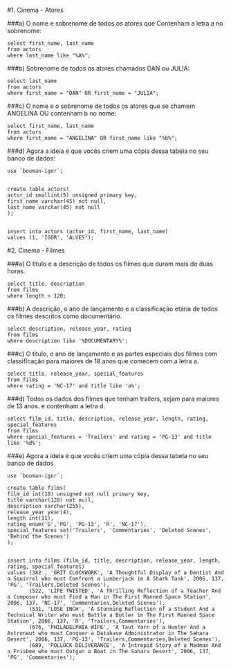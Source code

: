 #1. Cinema - Atores

###a) O nome e sobrenome de todos os atores que Contenham a letra a no sobrenome:
```
select first_name, last_name
from actors
where last_name like "%A%";
```

###b) Sobrenome de todos os atores chamados DAN ou JULIA:
```
select last_name
from actors
where first_name = "DAN" OR first_name = "JULIA";
```

###c) O nome e o sobrenome de todos os atores que se chamem ANGELINA OU contenham b no nome:
```
select first_name, last_name
from actors
where first_name = "ANGELINA" OR first_name like "%b%";
```

###d) Agora a ideia é que vocês criem uma cópia dessa tabela no seu banco de dados:
```
use `bouman-igor`;


create table actors(
actor_id smallint(5) unsigned primary key,
first_name varchar(45) not null,
last_name varchar(45) not null
);


insert into actors (actor_id, first_name, last_name)
values (1, 'IGOR', 'ALVES');
```


#2. Cinema - Filmes


###a) O título e a descrição de todos os filmes que duram mais de duas horas.
```		
select title, description
from films
where length > 120;
```

###b) A descrição, o ano de lançamento e a classificação etária de todos os filmes descritos como documentário.
```
select description, release_year, rating
from films
where description like '%DOCUMENTARY%';
```

###c) O título, o ano de lançamento e as partes especiais dos filmes com classificação para maiores de 18 anos que comecem com a letra a.
```
select title, release_year, special_features
from films
where rating = 'NC-17' and title like 'a%';
```

###d) Todos os dados dos filmes que tenham trailers, sejam para maiores de 13 anos. e contenham a letra d.
```
select film_id, title, description, release_year, length, rating, special_features
from films
where special_features = 'Trailers' and rating = 'PG-13' and title like '%d%';
```

###e) Agora a ideia é que vocês criem uma cópia dessa tabela no seu banco de dados
```
use `bouman-igor`;

create table films(
film_id int(10) unsigned not null primary key,
title varchar(128) not null,
description varchar(255),
release_year year(4),
length int(11), 
rating enum('G','PG', 'PG-13', 'R', 'NC-17'),
special_features set('Trailers', 'Commentaries', 'Deleted Scenes', 'Behind the Scenes')
);


insert into films (film_id, title, description, release_year, length, rating, special_features)
values (382	, 'GRIT CLOCKWORK', 'A Thoughtful Display of a Dentist And a Squirrel who must Confront a Lumberjack in A Shark Tank', 2006, 137, 'PG', 'Trailers,Deleted Scenes'),
	   (522, 'LIFE TWISTED', 'A Thrilling Reflection of a Teacher And a Composer who must Find a Man in The First Manned Space Station', 2006, 137, 'NC-17', 'Commentaries,Deleted Scenes'),
	   (531, 'LOSE INCH', 'A Stunning Reflection of a Student And a Technical Writer who must Battle a Butler in The First Manned Space Station', 2006, 137, 'R', 'Trailers,Commentaries'),
       (676, 'PHILADELPHIA WIFE', 'A Taut Yarn of a Hunter And a Astronaut who must Conquer a Database Administrator in The Sahara Desert',	2006, 137, 'PG-13', 'Trailers,Commentaries,Deleted Scenes'),
       (689, 'POLLOCK DELIVERANCE', 'A Intrepid Story of a Madman And a Frisbee who must Outgun a Boat in The Sahara Desert', 2006, 137, 'PG', 'Commentaries');	
```	